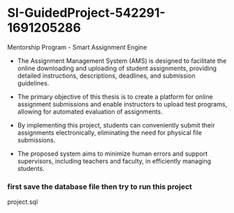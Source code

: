 # SI-GuidedProject-542291-1691205286
Mentorship Program - Smart Assignment Engine 

- The Assignment Management System (AMS) is designed to facilitate the online downloading and uploading of student assignments, providing detailed instructions, descriptions, deadlines, and submission guidelines.

- The primary objective of this thesis is to create a platform for online assignment submissions and enable instructors to upload test programs, allowing for automated evaluation of assignments.

- By implementing this project, students can conveniently submit their assignments electronically, eliminating the need for physical file submissions.

- The proposed system aims to minimize human errors and support supervisors, including teachers and faculty, in efficiently managing students.

### first save the database file then try to run this project 
 project.sql
